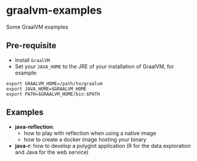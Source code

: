 # graalvm-examples

Some GraalVM examples

## Pre-requisite

* Install `GraalVM`
* Set your `JAVA_HOME` to the JRE of your installation of GraalVM, for example:
```
export GRAALVM_HOME=/path/to/graalvm
export JAVA_HOME=$GRAALVM_HOME
export PATH=$GRAALVM_HOME/bin:$PATH
```

## Examples

* __java-reflection__: 
  * how to play with reflection when using a native image
  * how to create a docker image hosting your binary
* __java-r__: how to develop a polyglot application (R for the data exploration and Java for the web service)

